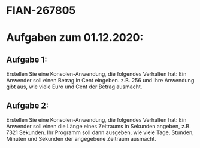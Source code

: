 # FIAN-267805


# Aufgaben zum 01.12.2020:

## Aufgabe 1:
Erstellen Sie eine Konsolen-Anwendung, die folgendes Verhalten hat:
Ein Anwender soll einen Betrag in Cent eingeben. z.B. 256 und Ihre Anwendung gibt aus, wie viele
Euro und Cent der Betrag ausmacht.

## Aufgabe 2: 
Erstellen Sie eine Konsolen-Anwendung, die folgendes Verhalten hat:
Ein Anwender soll einen die Länge eines Zeitraums in Sekunden angeben, z.B. 7321 Sekunden. Ihr
Programm soll dann ausgeben, wie viele Tage, Stunden, Minuten und Sekunden der angegebene
Zeitraum ausmacht.

